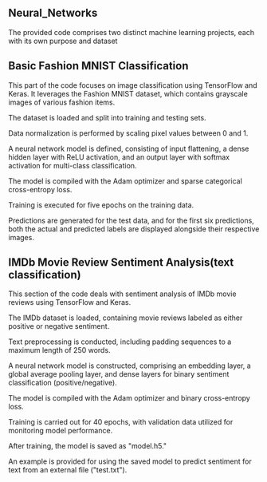 ## Neural_Networks
The provided code comprises two distinct machine learning projects, each with its own purpose and dataset

## Basic Fashion MNIST Classification

This part of the code focuses on image classification using TensorFlow and Keras. It leverages the Fashion MNIST dataset, which contains grayscale images of various fashion items.

The dataset is loaded and split into training and testing sets.

Data normalization is performed by scaling pixel values between 0 and 1.

A neural network model is defined, consisting of input flattening, a dense hidden layer with ReLU activation, and an output layer with softmax activation for multi-class classification.

The model is compiled with the Adam optimizer and sparse categorical cross-entropy loss.

Training is executed for five epochs on the training data.

Predictions are generated for the test data, and for the first six predictions, both the actual and predicted labels are displayed alongside their respective images.

## IMDb Movie Review Sentiment Analysis(text classification)

This section of the code deals with sentiment analysis of IMDb movie reviews using TensorFlow and Keras.

The IMDb dataset is loaded, containing movie reviews labeled as either positive or negative sentiment.

Text preprocessing is conducted, including padding sequences to a maximum length of 250 words.

A neural network model is constructed, comprising an embedding layer, a global average pooling layer, and dense layers for binary sentiment classification (positive/negative).

The model is compiled with the Adam optimizer and binary cross-entropy loss.

Training is carried out for 40 epochs, with validation data utilized for monitoring model performance.

After training, the model is saved as "model.h5."

An example is provided for using the saved model to predict sentiment for text from an external file ("test.txt").
